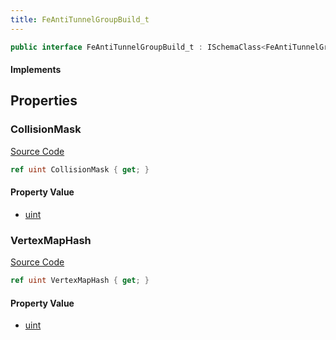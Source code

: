 ```yaml
---
title: FeAntiTunnelGroupBuild_t
---
```


```csharp
public interface FeAntiTunnelGroupBuild_t : ISchemaClass<FeAntiTunnelGroupBuild_t>, ISchemaField, ISchemaClass, INativeHandle
```

#### Implements

## Properties

### CollisionMask

[Source Code](https://github.com/swiftly-solution/swiftlys2/blob/main/managed/src/SwiftlyS2.Generated/Schemas/Interfaces/FeAntiTunnelGroupBuild_t.cs#L19)

```csharp
ref uint CollisionMask { get; }
```

#### Property Value

- [uint](https://learn.microsoft.com/dotnet/api/system.uint32)

### VertexMapHash

[Source Code](https://github.com/swiftly-solution/swiftlys2/blob/main/managed/src/SwiftlyS2.Generated/Schemas/Interfaces/FeAntiTunnelGroupBuild_t.cs#L17)

```csharp
ref uint VertexMapHash { get; }
```

#### Property Value

- [uint](https://learn.microsoft.com/dotnet/api/system.uint32)

